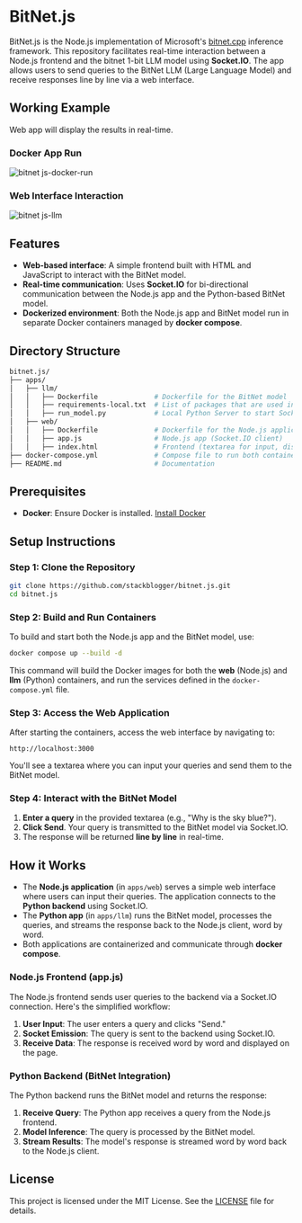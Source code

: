 # BitNet.js

BitNet.js is the Node.js implementation of Microsoft's [bitnet.cpp](https://github.com/microsoft/BitNet) inference framework. This repository facilitates real-time interaction between a Node.js frontend and the bitnet 1-bit LLM model using **Socket.IO**. The app allows users to send queries to the BitNet LLM (Large Language Model) and receive responses line by line via a web interface.

## Working Example

Web app will display the results in real-time.

### Docker App Run

![bitnet js-docker-run](https://github.com/user-attachments/assets/8c439904-fec7-4465-ac7d-5ebfc29d2442)

### Web Interface Interaction

![bitnet js-llm](https://github.com/user-attachments/assets/4c266ff4-bc69-4935-9922-81816216166b)

## Features

- **Web-based interface**: A simple frontend built with HTML and JavaScript to interact with the BitNet model.
- **Real-time communication**: Uses **Socket.IO** for bi-directional communication between the Node.js app and the Python-based BitNet model.
- **Dockerized environment**: Both the Node.js app and BitNet model run in separate Docker containers managed by **docker compose**.

## Directory Structure

```bash
bitnet.js/
├── apps/
│   ├── llm/
│   │   ├── Dockerfile              # Dockerfile for the BitNet model
│   │   ├── requirements-local.txt  # List of packages that are used in Local Server
│   │   ├── run_model.py            # Local Python Server to start Socket
│   ├── web/
│   │   ├── Dockerfile              # Dockerfile for the Node.js application
│   │   ├── app.js                  # Node.js app (Socket.IO client)
│   │   ├── index.html              # Frontend (textarea for input, display for output)
├── docker-compose.yml              # Compose file to run both containers together
├── README.md                       # Documentation
```

## Prerequisites

- **Docker**: Ensure Docker is installed. [Install Docker](https://docs.docker.com/get-docker/)

## Setup Instructions

### Step 1: Clone the Repository

```bash
git clone https://github.com/stackblogger/bitnet.js.git
cd bitnet.js
```

### Step 2: Build and Run Containers

To build and start both the Node.js app and the BitNet model, use:

```bash
docker compose up --build -d
```

This command will build the Docker images for both the **web** (Node.js) and **llm** (Python) containers, and run the services defined in the `docker-compose.yml` file.

### Step 3: Access the Web Application

After starting the containers, access the web interface by navigating to:

`http://localhost:3000`

You'll see a textarea where you can input your queries and send them to the BitNet model.

### Step 4: Interact with the BitNet Model

1. **Enter a query** in the provided textarea (e.g., "Why is the sky blue?").
2. **Click Send**. Your query is transmitted to the BitNet model via Socket.IO.
3. The response will be returned **line by line** in real-time.

## How it Works

- The **Node.js application** (in `apps/web`) serves a simple web interface where users can input their queries. The application connects to the **Python backend** using Socket.IO.
- The **Python app** (in `apps/llm`) runs the BitNet model, processes the queries, and streams the response back to the Node.js client, word by word.
- Both applications are containerized and communicate through **docker compose**.

### Node.js Frontend (app.js)

The Node.js frontend sends user queries to the backend via a Socket.IO connection. Here's the simplified workflow:

1. **User Input**: The user enters a query and clicks "Send."
2. **Socket Emission**: The query is sent to the backend using Socket.IO.
3. **Receive Data**: The response is received word by word and displayed on the page.

### Python Backend (BitNet Integration)

The Python backend runs the BitNet model and returns the response:

1. **Receive Query**: The Python app receives a query from the Node.js frontend.
2. **Model Inference**: The query is processed by the BitNet model.
3. **Stream Results**: The model's response is streamed word by word back to the Node.js client.

## License

This project is licensed under the MIT License. See the [LICENSE](LICENSE) file for details.
